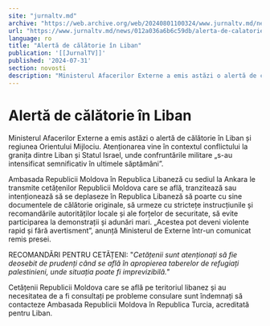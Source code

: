 ```yaml
---
site: "jurnaltv.md"
archive: "https://web.archive.org/web/20240801100324/www.jurnaltv.md/news/012a036a6b6c59db/alerta-de-calatorie-in-liban.html"
url: "https://www.jurnaltv.md/news/012a036a6b6c59db/alerta-de-calatorie-in-liban.html"
language: ro
title: "Alertă de călătorie în Liban"
publication: '[[JurnalTV]]'
published: '2024-07-31'
section: novosti
description: "Ministerul Afacerilor Externe a emis astăzi o alertă de călătorie în Liban și regiunea Orientului Mijlociu. Atenționarea vine în contextul conflictului la granița dintre Liban și Statul Israel, unde confruntările militare „s-au intensificat semnificativ în ultimele săptămâni”."
---
```


# Alertă de călătorie în Liban

Ministerul Afacerilor Externe a emis astăzi o alertă de călătorie în Liban și regiunea Orientului Mijlociu. Atenționarea vine în contextul conflictului la granița dintre Liban și Statul Israel, unde confruntările militare „s-au intensificat semnificativ în ultimele săptămâni”.

Ambasada Republicii Moldova în Republica Libaneză cu sediul la Ankara le transmite cetățenilor Republicii Moldova care se află, tranzitează sau intenționează să se deplaseze în Republica Libaneză să poarte cu sine documentele de călătorie originale, să urmeze cu strictețe instrucțiunile și recomandările autorităților locale și ale forțelor de securitate, să evite participarea la demonstrații și adunări mari. „Acestea pot deveni violente rapid și fără avertisment”, anunță Ministerul de Externe într-un comunicat remis presei.

RECOMANDĂRI PENTRU CETĂȚENI: "*Cetățenii sunt atenționați să fie deosebit de prudenți când se află în apropierea taberelor de refugiați palestinieni, unde situația poate fi imprevizibilă."*

Cetățenii Republicii Moldova care se află pe teritoriul libanez și au necesitatea de a fi consultați pe probleme consulare sunt îndemnați să contacteze Ambasada Republicii Moldova în Republica Turcia, acreditată pentru Liban.